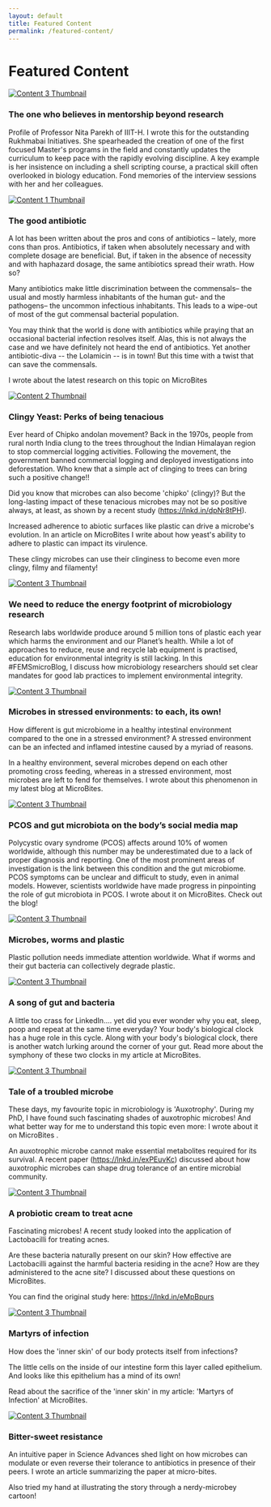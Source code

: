 ```yaml
---
layout: default
title: Featured Content
permalink: /featured-content/
---
```

<div id="featured-content" class="tab active">
    <h1>Featured Content</h1>
    <div class="featured-container">
    <div class="content-card">
    <a href="https://rukhmabai.com/the-one-who-believes-in-mentorship-beyond-research/">
	    <img src="https://rukhmabai.com/wp-content/uploads/2025/01/Parekh_with_a_student-3-scaled.jpg" alt="Content 3 Thumbnail"></a>
      <div class="content-text">
        <h3>The one who believes in mentorship beyond research</h3>
	<p>Profile of Professor Nita Parekh of IIIT-H. I wrote this for the outstanding Rukhmabai Initiatives. She spearheaded the creation of one of the first focused Master's programs in the field and constantly updates the curriculum to keep pace with the rapidly evolving discipline. A key example is her insistence on including a shell scripting course, a practical skill often overlooked in biology education. Fond memories of the interview sessions with her and her colleagues. </p>
      </div>
      </div>
    <div class="content-card">
      <a href="https://micro-bites.org/2024/07/08/the-good-antibiotic/">
	      <img src="https://microbitesorg.wordpress.com/wp-content/uploads/2024/07/lolamicin_antibiotic_bacteria.png" alt="Content 1 Thumbnail"></a>
      		<div class="content-text">
		        <h3>The good antibiotic</h3>
			        <p>A lot has been written about the pros and cons of antibiotics – lately, more cons than pros. Antibiotics, if taken when absolutely necessary and with complete dosage are beneficial. But, if taken in the absence of necessity and with haphazard dosage, the same antibiotics spread their wrath. How so?

Many antibiotics make little discrimination between the commensals– the usual and mostly harmless inhabitants of the human gut- and the pathogens– the uncommon infectious inhabitants. This leads to a wipe-out of most of the gut commensal bacterial population. 

You may think that the world is done with antibiotics while praying that an occasional bacterial infection resolves itself. Alas, this is not always the case and we have definitely not heard the end of antibiotics. Yet another antibiotic-diva -- the Lolamicin -- is in town! But this time with a twist that can save the commensals.

I wrote about the latest research on this topic on MicroBites</p>
	</div>
    </div>
    <div class="content-card">
    <a href="https://micro-bites.org/2024/02/16/clingy-yeast-perks-of-being-tenacious/">
	    <img src="https://microbitesorg.wordpress.com/wp-content/uploads/2024/02/yeast3.png" alt="Content 2 Thumbnail"></a>
      <div class="content-text">
        <h3>Clingy Yeast: Perks of being tenacious</h3>
        <p>Ever heard of Chipko andolan movement? Back in the 1970s, people from rural north India clung to the trees throughout the Indian Himalayan region to stop commercial logging activities. Following the movement, the government banned commercial logging and deployed investigations into deforestation. Who knew that a simple act of clinging to trees can bring such a positive change!! 

Did you know that microbes can also become 'chipko' (clingy)? But the long-lasting impact of these tenacious microbes may not be so positive always, at least, as shown by a recent study (https://lnkd.in/dpNr8tPH).

Increased adherence to abiotic surfaces like plastic can drive a microbe's evolution. In an article on MicroBites I write about how yeast's ability to adhere to plastic can impact its virulence. 

These clingy microbes can use their clinginess to become even more clingy, filmy and filamenty!
	</p>
      	</div>
      </div>
    <div class="content-card">
    <a href="https://fems-microbiology.org/femsmicroblog-reduce-energy-footprint-of-microbiology-research/">
	    <img src="https://fems-microbiology.org/wp-content/uploads/2021/07/Microbe_Science-1024x672.png" alt="Content 3 Thumbnail"></a>
      <div class="content-text">
        <h3>We need to reduce the energy footprint of microbiology research</h3>
	<p>Research labs worldwide produce around 5 million tons of plastic each year which harms the environment and our Planet’s health. While a lot of approaches to reduce, reuse and recycle lab equipment is practised, education for environmental integrity is still lacking. In this #FEMSmicroBlog, I discuss how microbiology researchers should set clear mandates for good lab practices to implement environmental integrity. </p>
    </div>
    </div>
    <div class="content-card">
    <a href="https://micro-bites.org/2023/06/07/microbes-in-stressed-environments-to-each-its-own/">
	    <img src="https://microbitesorg.wordpress.com/wp-content/uploads/2023/05/toeachitsown_pic.png" alt="Content 3 Thumbnail"></a>
      <div class="content-text">
        <h3>Microbes in stressed environments: to each, its own!</h3>
	<p>How different is gut microbiome in a healthy intestinal environment compared to the one in a stressed environment? A stressed environment can be an infected and inflamed intestine caused by a myriad of reasons.

In a healthy environment, several microbes depend on each other promoting cross feeding, whereas in a stressed environment, most microbes are left to fend for themselves. I wrote about this phenomenon in my latest blog at MicroBites.
	</p>
      	</div>
      </div>
    <div class="content-card">
    <a href="https://micro-bites.org/2023/02/13/pcos-and-gut-microbiota-on-the-bodys-social-media-map/">
	    <img src="https://microbitesorg.wordpress.com/wp-content/uploads/2023/02/pcos_gutmicrobe.png" alt="Content 3 Thumbnail"></a>
      <div class="content-text">
        <h3>PCOS and gut microbiota on the body’s social media map</h3>
	<p>Polycystic ovary syndrome (PCOS) affects around 10% of women worldwide, although this number may be underestimated due to a lack of proper diagnosis and reporting. One of the most prominent areas of investigation is the link between this condition and the gut microbiome. PCOS symptoms can be unclear and difficult to study, even in animal models. However, scientists worldwide have made progress in pinpointing the role of gut microbiota in PCOS.
	I wrote about it on MicroBites. Check out the blog!</p>
    </div>
      </div>
    <div class="content-card">
    <a href="https://micro-bites.org/2022/08/08/microbes-worms-and-plastic/">
	    <img src="https://microbitesorg.wordpress.com/wp-content/uploads/2022/08/featuredimage-1.png" alt="Content 3 Thumbnail"></a>
      <div class="content-text">
        <h3>Microbes, worms and plastic</h3>
	<p>Plastic pollution needs immediate attention worldwide. What if worms and their gut bacteria can collectively degrade plastic.</p>
      </div>
    </div>
    <div class="content-card">
    <a href="https://micro-bites.org/2022/07/18/a-song-of-gut-and-bacteria/">
	    <img src="https://microbitesorg.wordpress.com/wp-content/uploads/2022/07/150551-pre.jpg" alt="Content 3 Thumbnail"></a>
      <div class="content-text">
        <h3>A song of gut and bacteria</h3>
	<p>A little too crass for LinkedIn.... yet did you ever wonder why you eat, sleep, poop and repeat at the same time everyday? Your body's biological clock has a huge role in this cycle.
Along with your body's biological clock, there is another watch lurking around the corner of your gut. Read more about the symphony of these two clocks in my article at MicroBites.</p>
      </div>
    </div>
    <div class="content-card">
    <a href="https://micro-bites.org/2022/04/25/tale-of-a-troubled-microbe/">
	    <img src="https://microbitesorg.wordpress.com/wp-content/uploads/2022/04/featuredimage.png" alt="Content 3 Thumbnail"></a>
      <div class="content-text">
        <h3>Tale of a troubled microbe</h3>
	<p>These days, my favourite topic in microbiology is 'Auxotrophy'. During my PhD, I have found such fascinating shades of auxotrophic microbes! And what better way for me to understand this topic even more: I wrote about it on MicroBites . 

An auxotrophic microbe cannot make essential metabolites required for its survival. A recent paper (https://lnkd.in/exPEuvKc) discussed about how auxotrophic microbes can shape drug tolerance of an entire microbial community.</p>
      </div>
    </div>
    <div class="content-card">
    <a href="https://micro-bites.org/2022/03/16/a-probiotic-cream-to-treat-acne/">
	    <img src="https://microbitesorg.wordpress.com/wp-content/uploads/2022/03/acne_drawing.png" alt="Content 3 Thumbnail"></a>
      <div class="content-text">
        <h3>A probiotic cream to treat acne</h3>
	<p>Fascinating microbes! A recent study looked into the application of Lactobacilli for treating acnes. 

Are these bacteria naturally present on our skin? How effective are Lactobacilli against the harmful bacteria residing in the acne? How are they administered to the acne site? I discussed about these questions on MicroBites.

You can find the original study here: https://lnkd.in/eMpBpurs
</p>
      </div>
    </div>
    <div class="content-card">
    <a href="https://micro-bites.org/2022/02/18/martyrs-of-infection/">
	    <img src="https://microbitesorg.wordpress.com/wp-content/uploads/2022/02/thumbnail_martyrsofinfectionillustration1-1.png" alt="Content 3 Thumbnail"></a>
      <div class="content-text">
        <h3>Martyrs of infection</h3>
	<p>How does the 'inner skin' of our body protects itself from infections? 

The little cells on the inside of our intestine form this layer called epithelium. And looks like this epithelium has a mind of its own! 

Read about the sacrifice of the 'inner skin' in my article: 'Martyrs of Infection' at MicroBites.</p>
      </div>
    </div>
    <div class="content-card">
    <a href="https://micro-bites.org/2022/01/26/bitter-sweet-resistance/">
	    <img src="https://microbitesorg.wordpress.com/wp-content/uploads/2022/01/thumbnail_bittersweetresistanceillustration.png" alt="Content 3 Thumbnail"></a>
      <div class="content-text">
        <h3>Bitter-sweet resistance</h3>
	<p>An intuitive paper in Science Advances shed light on how microbes can modulate or even reverse their tolerance to antibiotics in presence of their peers. I wrote an article summarizing the paper at micro-bites.

Also tried my hand at illustrating the story through a nerdy-microbey cartoon!</p>
      </div>
      </div>

</div>
</div>
